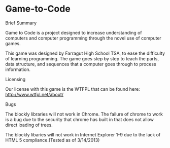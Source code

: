 Game-to-Code
============

Brief Summary

Game to Code is a project designed to increase understanding of computers and computer programming through the novel use of computer games.

This game was designed by Farragut High School TSA, to ease the difficulty of learning programming. The game goes step by step to teach the parts, data structure, and sequences that a computer goes through to process information.

Licensing

Our license with this game is the WTFPL that can be found here: http://www.wtfpl.net/about/

Bugs

The blockly libraries will not work in Chrome. The failure of chrome to work is a bug due to the security that chrome has built in that does not allow direct loading of trees.

The blockly libaries will not work in Internet Explorer 1-9 due to the lack of HTML 5 compliance.(Tested as of 3/14/2013)
